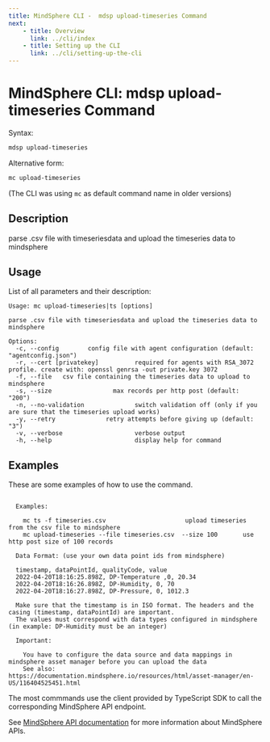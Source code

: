```yaml
---
title: MindSphere CLI -  mdsp upload-timeseries Command
next:
    - title: Overview
      link: ../cli/index
    - title: Setting up the CLI
      link: ../cli/setting-up-the-cli
---
```



# MindSphere CLI: mdsp upload-timeseries Command

Syntax:

```bash
mdsp upload-timeseries
```

Alternative form:

```bash
mc upload-timeseries
```

(The CLI was using `mc` as default command name in older versions)

## Description

parse .csv file with timeseriesdata and upload the timeseries data to mindsphere

## Usage

List of all parameters and their description:

```text
Usage: mc upload-timeseries|ts [options]

parse .csv file with timeseriesdata and upload the timeseries data to mindsphere

Options:
  -c, --config        config file with agent configuration (default: "agentconfig.json")
  -r, --cert [privatekey]          required for agents with RSA_3072 profile. create with: openssl genrsa -out private.key 3072
  -f, --file   csv file containing the timeseries data to upload to mindsphere
  -s, --size                 max records per http post (default: "200")
  -n, --no-validation              switch validation off (only if you are sure that the timeseries upload works)
  -y, --retry              retry attempts before giving up (default: "3")
  -v, --verbose                    verbose output
  -h, --help                       display help for command

```

## Examples

These are some examples of how to use the command. 

```text

  Examples:

    mc ts -f timeseries.csv 					 upload timeseries from the csv file to mindsphere 
    mc upload-timeseries --file timeseries.csv  --size 100  	 use http post size of 100 records 

  Data Format: (use your own data point ids from mindsphere)

  timestamp, dataPointId, qualityCode, value
  2022-04-20T18:16:25.898Z, DP-Temperature ,0, 20.34
  2022-04-20T18:16:26.898Z, DP-Humidity, 0, 70
  2022-04-20T18:16:27.898Z, DP-Pressure, 0, 1012.3

  Make sure that the timestamp is in ISO format. The headers and the casing (timestamp, dataPointId) are important.
  The values must correspond with data types configured in mindsphere (in example: DP-Humidity must be an integer)

  Important:

    You have to configure the data source and data mappings in mindsphere asset manager before you can upload the data
    See also: https://documentation.mindsphere.io/resources/html/asset-manager/en-US/116404525451.html

```

The most commmands use the client provided by TypeScript SDK to call the corresponding MindSphere API endpoint.

See [MindSphere API documentation](https://documentation.mindsphere.io/MindSphere/apis/index.html) for more information about MindSphere APIs.
